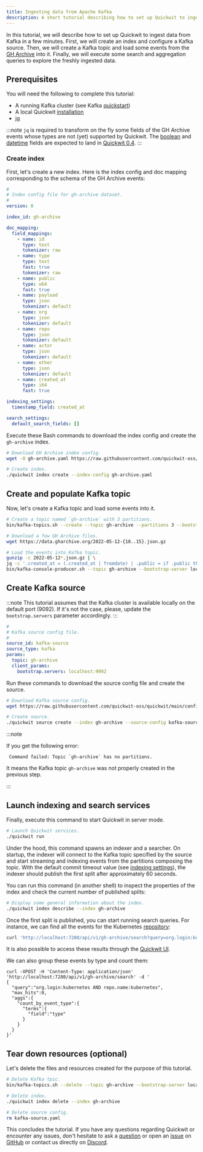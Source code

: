 ```yaml
---
title: Ingesting data from Apache Kafka
description: A short tutorial describing how to set up Quickwit to ingest data from Kafka in a few minutes
---
```


In this tutorial, we will describe how to set up Quickwit to ingest data from Kafka in a few minutes. First, we will create an index and configure a Kafka source. Then, we will create a Kafka topic and load some events from the [GH Archive](https://www.gharchive.org/) into it. Finally, we will execute some search and aggregation queries to explore the freshly ingested data.

## Prerequisites

You will need the following to complete this tutorial:
- A running Kafka cluster (see Kafka [quickstart](https://kafka.apache.org/quickstart))
- A local Quickwit [installation](/docs/get-started/installation)
- [jq](https://stedolan.github.io/jq/download/)

:::note
`jq` is required to transform on the fly some fields of the GH Archive events whose types are not (yet) supported by Quickwit. The [boolean](https://github.com/quickwit-oss/quickwit/issues/1483) and [datetime](https://github.com/quickwit-oss/quickwit/issues/1328) fields are expected to land in [Quickwit 0.4](https://github.com/quickwit-oss/quickwit/projects/5).
:::

### Create index

First, let's create a new index. Here is the index config and doc mapping corresponding to the schema of the GH Archive events:

```yaml title="index-config.yaml"
#
# Index config file for gh-archive dataset.
#
version: 0

index_id: gh-archive

doc_mapping:
  field_mappings:
    - name: id
      type: text
      tokenizer: raw
    - name: type
      type: text
      fast: true
      tokenizer: raw
    - name: public
      type: u64
      fast: true
    - name: payload
      type: json
      tokenizer: default
    - name: org
      type: json
      tokenizer: default
    - name: repo
      type: json
      tokenizer: default
    - name: actor
      type: json
      tokenizer: default
    - name: other
      type: json
      tokenizer: default
    - name: created_at
      type: i64
      fast: true

indexing_settings:
  timestamp_field: created_at

search_settings:
  default_search_fields: []
```

Execute these Bash commands to download the index config and create the `gh-archive` index.

```bash
# Download GH Archive index config.
wget -O gh-archive.yaml https://raw.githubusercontent.com/quickwit-oss/quickwit/main/config/tutorials/gh-archive/index-config.yaml

# Create index.
./quickwit index create --index-config gh-archive.yaml
```

## Create and populate Kafka topic

Now, let's create a Kafka topic and load some events into it.

```bash
# Create a topic named `gh-archive` with 3 partitions.
bin/kafka-topics.sh --create --topic gh-archive --partitions 3 --bootstrap-server localhost:9092

# Download a few GH Archive files.
wget https://data.gharchive.org/2022-05-12-{10..15}.json.gz

# Load the events into Kafka topic.
gunzip -c 2022-05-12*.json.gz | \
jq -c '.created_at = (.created_at | fromdate) | .public = if .public then 1 else 0 end' | \
bin/kafka-console-producer.sh --topic gh-archive --bootstrap-server localhost:9092
```

## Create Kafka source

:::note
This tutorial assumes that the Kafka cluster is available locally on the default port (9092). If it's not the case, please, update the `bootstrap.servers` parameter accordingly.
:::

```yaml title="kafka-source.yaml"
#
# Kafka source config file.
#
source_id: kafka-source
source_type: kafka
params:
  topic: gh-archive
  client_params:
    bootstrap.servers: localhost:9092
```

Run these commands to download the source config file and create the source.

```bash
# Download Kafka source config.
wget https://raw.githubusercontent.com/quickwit-oss/quickwit/main/config/tutorials/gh-archive/kafka-source.yaml

# Create source.
./quickwit source create --index gh-archive --source-config kafka-source.yaml
```
:::note

If you get the following error:

``` Command failed: Topic `gh-archive` has no partitions.```

It means the Kafka topic `gh-archive` was not properly created in the previous step.

:::



## Launch indexing and search services

Finally, execute this command to start Quickwit in server mode.

```bash
# Launch Quickwit services.
./quickwit run
```

Under the hood, this command spawns an indexer and a searcher. On startup, the indexer will connect to the Kafka topic specified by the source and start streaming and indexing events from the partitions composing the topic. With the default commit timeout value (see [indexing settings](/docs/configuration/index-config#indexing-settings)), the indexer should publish the first split after approximately 60 seconds.

You can run this command (in another shell) to inspect the properties of the index and check the current number of published splits:

```bash
# Display some general information about the index.
./quickwit index describe --index gh-archive
```

Once the first split is published, you can start running search queries. For instance, we can find all the events for the Kubernetes [repository](https://github.com/kubernetes/kubernetes):

```bash
curl 'http://localhost:7280/api/v1/gh-archive/search?query=org.login:kubernetes%20AND%20repo.name:kubernetes'
```

It is also possible to access these results through the [Quickwit UI](http://localhost:7280/ui/search?query=org.login%3Akubernetes+AND+repo.name%3Akubernetes&index_id=gh-archive&max_hits=10).


We can also group these events by type and count them:

```
curl -XPOST -H 'Content-Type: application/json' 'http://localhost:7280/api/v1/gh-archive/search' -d '
{
  "query":"org.login:kubernetes AND repo.name:kubernetes",
  "max_hits":0,
  "aggs":{
    "count_by_event_type":{
      "terms":{
        "field":"type"
      }
    }
  }
}'
```

## Tear down resources (optional)

Let's delete the files and resources created for the purpose of this tutorial.

```bash
# Delete Kafka tpic.
bin/kafka-topics.sh --delete --topic gh-archive --bootstrap-server localhost:9092

# Delete index.
./quickwit index delete --index gh-archive

# Delete source config.
rm kafka-source.yaml
```

This concludes the tutorial. If you have any questions regarding Quickwit or encounter any issues, don't hesitate to ask a [question](https://github.com/quickwit-oss/quickwit/discussions) or open an [issue](https://github.com/quickwit-oss/quickwit/issues) on [GitHub](https://github.com/quickwit-oss/quickwit) or contact us directly on [Discord](https://discord.com/invite/MT27AG5EVE).
